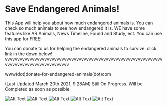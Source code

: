 # Save Endangered Animals!

This App will help you about how much endangered animals is. You can check so much animals to see how endangered it is. WE have some features like AR Animals, News Timeline, Found and Study, ect. You can use this app for FREE!

You can donate to us for helping the endangered animals to survive. click link in the down below!
vvvvvvvvvvvvvvvvvvvvvvvvvvvvvvvvvvvvvvvvvvvvvvvvvvvvvvvvvvvvvvvvvvvvvvvvvvvvvvvvvvvvvvvvvv

www(dot)donate-for-endangered-animals(dot)com

(Last Updated March 20th 2021, 9.28AM)
Still On Progress. Will be Completed as soon as possible



![Alt Text](https://github.com/lethanaxeger/Fragment_ViewMModel/blob/master/Pictures/splashscreen_1.jpeg)
![Alt Text](https://github.com/lethanaxeger/Fragment_ViewMModel/blob/master/Pictures/splashscreen_2.jpeg)
![Alt Text](https://github.com/lethanaxeger/Fragment_ViewMModel/blob/master/Pictures/splashscreen_3.jpeg)
![Alt Text](https://github.com/lethanaxeger/Fragment_ViewMModel/blob/master/Pictures/fragment_1.jpeg)
![Alt Text](https://github.com/lethanaxeger/Fragment_ViewMModel/blob/master/Pictures/fragment_2.jpeg)
